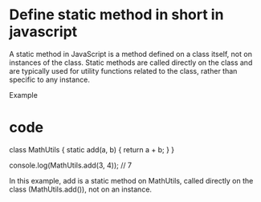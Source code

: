 # Define static method in short in javascript

A static method in JavaScript is a method defined on a class itself, not on instances of the class. Static methods are called directly on the class and are typically used for utility functions related to the class, rather than specific to any instance.

Example

# code

class MathUtils {
static add(a, b) {
return a + b;
}
}

console.log(MathUtils.add(3, 4)); // 7

In this example, add is a static method on MathUtils, called directly on the class (MathUtils.add()), not on an instance.
